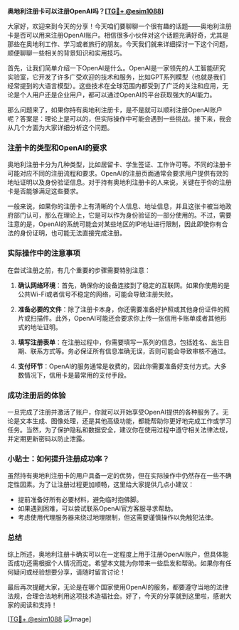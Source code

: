 **奥地利注册卡可以注册OpenAI吗？[[TG💪+ @esim1088](https://t.me/s/esim1088)]**

大家好，欢迎来到今天的分享！今天咱们要聊聊一个很有趣的话题——奥地利注册卡是否可以用来注册OpenAI账户。相信很多小伙伴对这个话题充满好奇，尤其是那些在奥地利工作、学习或者旅行的朋友。今天我们就来详细探讨一下这个问题，顺便聊聊一些相关的背景知识和实用技巧。

首先，让我们简单介绍一下OpenAI是什么。OpenAI是一家领先的人工智能研究实验室，它开发了许多广受欢迎的技术和服务，比如GPT系列模型（也就是我们经常提到的大语言模型）。这些技术在全球范围内都受到了广泛的关注和应用，无论是个人用户还是企业用户，都可以通过OpenAI的平台获取强大的AI能力。

那么问题来了，如果你持有奥地利注册卡，是不是就可以顺利注册OpenAI账户呢？答案是：理论上是可以的，但实际操作中可能会遇到一些挑战。接下来，我会从几个方面为大家详细分析这个问题。

### 注册卡的类型和OpenAI的要求

奥地利注册卡分为几种类型，比如居留卡、学生签证、工作许可等。不同的注册卡可能对应不同的注册流程和要求。OpenAI的注册页面通常会要求用户提供有效的地址证明以及身份验证信息。对于持有奥地利注册卡的人来说，关键在于你的注册卡是否能够满足这些要求。

一般来说，如果你的注册卡上有清晰的个人信息、地址信息，并且这张卡被当地政府部门认可，那么在理论上，它是可以作为身份验证的一部分使用的。不过，需要注意的是，OpenAI的系统可能会对某些地区的IP地址进行限制，因此即使你有合法的身份证明，也可能无法直接完成注册。

### 实际操作中的注意事项

在尝试注册之前，有几个重要的步骤需要特别注意：

1. **确认网络环境**：首先，确保你的设备连接到了稳定的互联网。如果你使用的是公共Wi-Fi或者信号不稳定的网络，可能会导致注册失败。
   
2. **准备必要的文件**：除了注册卡本身，你还需要准备好护照或其他身份证件的照片或扫描件。此外，OpenAI可能还会要求你上传一张信用卡账单或者其他形式的地址证明。

3. **填写注册表单**：在注册过程中，你需要填写一系列的信息，包括姓名、出生日期、联系方式等。务必保证所有信息准确无误，否则可能会导致审核不通过。

4. **支付环节**：OpenAI的服务通常是收费的，因此你需要准备好支付方式。大多数情况下，信用卡是最常用的支付手段。

### 成功注册后的体验

一旦完成了注册并激活了账户，你就可以开始享受OpenAI提供的各种服务了。无论是文本生成、图像处理，还是其他高级功能，都能帮助你更好地完成工作或学习任务。当然，为了保护隐私和数据安全，建议你在使用过程中遵守相关法律法规，并定期更新密码以防止泄露。

### 小贴士：如何提升注册成功率？

虽然持有奥地利注册卡的用户具备一定的优势，但在实际操作中仍然存在一些不确定性因素。为了让注册过程更加顺畅，这里给大家提供几点小建议：

- 提前准备好所有必要材料，避免临时抱佛脚。
- 如果遇到困难，可以尝试联系OpenAI官方客服寻求帮助。
- 考虑使用代理服务器来绕过地理限制，但这需要谨慎操作以免触犯法律。

### 总结

综上所述，奥地利注册卡确实可以在一定程度上用于注册OpenAI账户，但具体能否成功还需根据个人情况而定。希望本文能为你带来一些启发和帮助。如果你有任何疑问或经验想要分享，请随时留言讨论！

最后再次提醒大家，无论是在哪个国家使用OpenAI的服务，都要遵守当地的法律法规，合理合法地利用这项技术造福社会。好了，今天的分享就到这里啦，感谢大家的阅读和支持！

[[TG💪+ @esim1088](https://t.me/s/esim1088) ![Image](https://i.postimg.cc/4NQfJmqS/Snipaste-2025-05-13-00-14-12.png)]